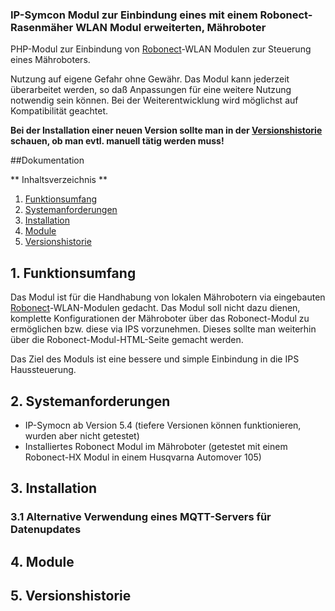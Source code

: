 ### IP-Symcon Modul zur Einbindung eines mit einem Robonect-Rasenmäher WLAN Modul erweiterten, Mähroboter

PHP-Modul zur Einbindung von [Robonect](https://www.robonect-shop.de)-WLAN Modulen zur Steuerung eines Mähroboters.

Nutzung auf eigene Gefahr ohne Gewähr. Das Modul kann jederzeit überarbeitet werden, so daß Anpassungen für eine weitere Nutzung notwendig sein können. Bei der Weiterentwicklung wird möglichst auf Kompatibilität geachtet.

**Bei der Installation einer neuen Version sollte man in der [Versionshistorie](#5-versionshistorie) schauen, ob man evtl. manuell tätig werden muss!**

##Dokumentation

** Inhaltsverzeichnis **

1. [Funktionsumfang](#1-funktionsumfang)
2. [Systemanforderungen](#2-systemanforderungen)
3. [Installation](#3-installation)
4. [Module](#module)
5. [Versionshistorie](5#versionshistorie)

## 1. Funktionsumfang

Das Modul ist für die Handhabung von lokalen Mährobotern via eingebauten [Robonect](https://www.robonect-shop.de)-WLAN-Modulen gedacht. Das Modul soll nicht dazu dienen, komplette Konfigurationen der Mähroboter über das Robonect-Modul zu ermöglichen bzw. diese via IPS vorzunehmen. Dieses sollte man weiterhin über die Robonect-Modul-HTML-Seite gemacht werden.

Das Ziel des Moduls ist eine bessere und simple Einbindung in die IPS Haussteuerung.

## 2. Systemanforderungen

- IP-Symocn ab Version 5.4 (tiefere Versionen können funktionieren, wurden aber nicht getestet)
- Installiertes Robonect Modul im Mähroboter (getestet mit einem Robonect-HX Modul in einem Husqvarna Automover 105)

## 3. Installation

### 3.1 Alternative Verwendung eines MQTT-Servers für Datenupdates

## 4. Module

## 5. Versionshistorie

